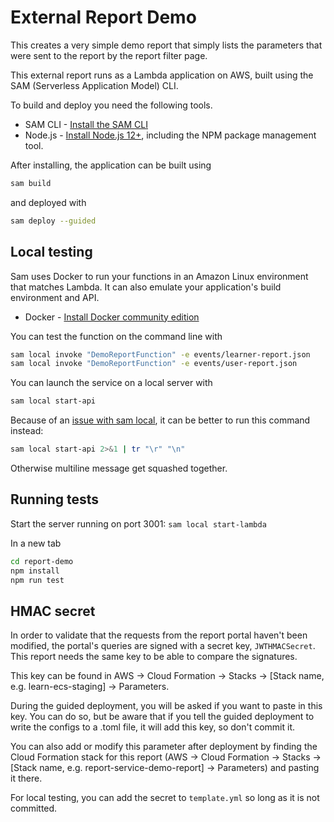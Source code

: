 # External Report Demo

This creates a very simple demo report that simply lists the parameters that were sent to the report by the report filter page.

This external report runs as a Lambda application on AWS, built using the SAM (Serverless Application Model) CLI.

To build and deploy you need the following tools.

* SAM CLI - [Install the SAM CLI](https://docs.aws.amazon.com/serverless-application-model/latest/developerguide/serverless-sam-cli-install.html)
* Node.js - [Install Node.js 12+](https://nodejs.org/en/), including the NPM package management tool.

After installing, the application can be built using

```bash
sam build
```

and deployed with

```bash
sam deploy --guided
```

## Local testing

Sam uses Docker to run your functions in an Amazon Linux environment that matches Lambda. It can also emulate your application's build environment and API.

* Docker - [Install Docker community edition](https://hub.docker.com/search/?type=edition&offering=community)

You can test the function on the command line with

```bash
sam local invoke "DemoReportFunction" -e events/learner-report.json
sam local invoke "DemoReportFunction" -e events/user-report.json
```

You can launch the service on a local server with

```bash
sam local start-api
```

Because of an [issue with sam local](https://github.com/aws/aws-lambda-runtime-interface-emulator/issues/15#issuecomment-792448261), it can be better to run this command instead:
```bash
sam local start-api 2>&1 | tr "\r" "\n"
```
Otherwise multiline message get squashed together. 

## Running tests

Start the server running on port 3001: `sam local start-lambda`

In a new tab

```bash
cd report-demo
npm install
npm run test
```

## HMAC secret

In order to validate that the requests from the report portal haven't been modified, the portal's queries are signed
with a secret key, `JWTHMACSecret`. This report needs the same key to be able to compare the signatures.

This key can be found in AWS -> Cloud Formation -> Stacks -> [Stack name, e.g. learn-ecs-staging] -> Parameters.

During the guided deployment, you will be asked if you want to paste in this key. You can do so, but be aware that if
you tell the guided deployment to write the configs to a .toml file, it will add this key, so don't commit it.

You can also add or modify this parameter after deployment by finding the Cloud Formation stack for this report
(AWS -> Cloud Formation -> Stacks -> [Stack name, e.g. report-service-demo-report] -> Parameters) and pasting it there.

For local testing, you can add the secret to `template.yml` so long as it is not committed.
